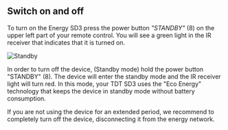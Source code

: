 ## Switch on and off

To turn on the Energy SD3 press the power button *"STANDBY"* (8) on the upper left part of your remote control. You will see a green light in the IR receiver that indicates that it is turned on.

![Standby](http://static.energysistem.com/images/manuals/42510/5566d71610935.jpg)

In order to turn off the device, (Standby mode) hold the power button "STANDBY" (8). The device will enter the standby mode and the IR receiver light will turn red. In this mode, your TDT SD3 uses the "Eco Energy" technology that keeps the device in standby mode without battery consumption.

If you are not using the device for an extended period, we recommend to completely turn off the device, disconnecting it from the energy network. 



